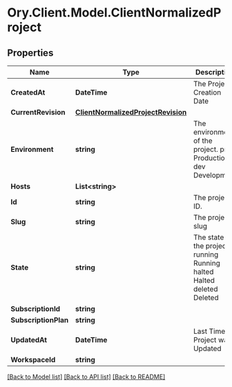 # Ory.Client.Model.ClientNormalizedProject

## Properties

Name | Type | Description | Notes
------------ | ------------- | ------------- | -------------
**CreatedAt** | **DateTime** | The Project&#39;s Creation Date | [readonly] 
**CurrentRevision** | [**ClientNormalizedProjectRevision**](ClientNormalizedProjectRevision.md) |  | 
**Environment** | **string** | The environment of the project. prod Production dev Development | 
**Hosts** | **List&lt;string&gt;** |  | 
**Id** | **string** | The project&#39;s ID. | [readonly] 
**Slug** | **string** | The project&#39;s slug | [readonly] 
**State** | **string** | The state of the project. running Running halted Halted deleted Deleted | [readonly] 
**SubscriptionId** | **string** |  | [optional] 
**SubscriptionPlan** | **string** |  | [optional] 
**UpdatedAt** | **DateTime** | Last Time Project was Updated | [readonly] 
**WorkspaceId** | **string** |  | 

[[Back to Model list]](../README.md#documentation-for-models) [[Back to API list]](../README.md#documentation-for-api-endpoints) [[Back to README]](../README.md)

